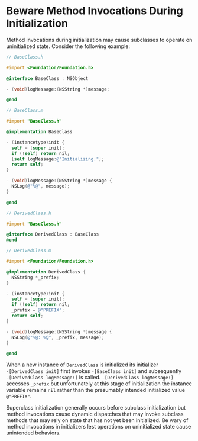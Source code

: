 # Beware Method Invocations During Initialization

Method invocations during initialization may cause subclasses to operate on uninitialized state.
Consider the following example:

```Objective-C
// BaseClass.h

#import <Foundation/Foundation.h>

@interface BaseClass : NSObject

- (void)logMessage:(NSString *)message;

@end

```

```Objective-C
// BaseClass.m

#import "BaseClass.h"

@implementation BaseClass

- (instancetype)init {
  self = [super init];
  if (!self) return nil;
  [self logMessage:@"Initializing."];
  return self;
}

- (void)logMessage:(NSString *)message {
  NSLog(@"%@", message);
}

@end

```

```Objective-C
// DerivedClass.h

#import "BaseClass.h"

@interface DerivedClass : BaseClass
@end

```

```Objective-C
// DerivedClass.m

#import <Foundation/Foundation.h>

@implementation DerivedClass {
  NSString *_prefix;
}

- (instancetype)init {
  self = [super init];
  if (!self) return nil;
  _prefix = @"PREFIX";
  return self;
}

- (void)logMessage:(NSString *)message {
  NSLog(@"%@: %@", _prefix, message);
}

@end

```

When a new instance of `DerivedClass` is initialized its initializer `‑[DerivedClass init]`
first invokes `‑[BaseClass init]` and subsequently `‑[DerivedClass logMessage:]` is called.
`‑[DerivedClass logMessage:]` accesses `_prefix` but unfortunately at this stage of
initialization the instance variable remains `nil` rather than the presumably intended initialized
value `@"PREFIX"`.

Superclass initialization generally occurs before subclass initialization but method
invocations cause dynamic dispatches that may invoke subclass methods that may rely on state
that has not yet been initialized. Be wary of method invocations in initializers lest operations
on uninitialized state cause unintended behaviors.
